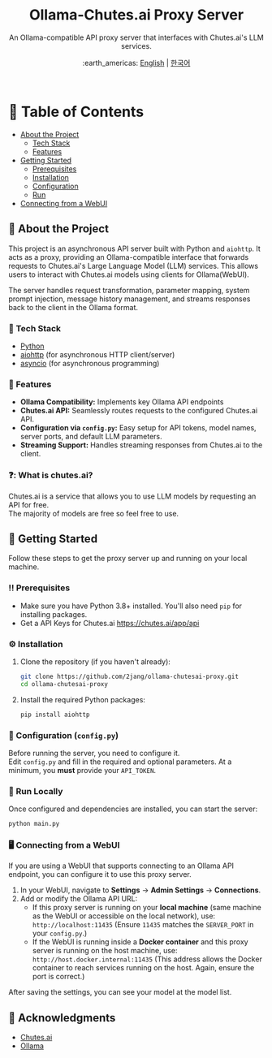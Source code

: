<div align="center">

  <h1>Ollama-Chutes.ai Proxy Server</h1>

  <p>
    An Ollama-compatible API proxy server that interfaces with Chutes.ai's LLM services.
  </p>

<p>:earth_americas: <a href="https://github.com/2jang/ollama-chutesai-proxy">English</a> | <a href="https://github.com/2jang/ollama-chutesai-proxy/blob/main/README-ko.md">한국어</a></p>

</div>

<br />

# :notebook_with_decorative_cover: Table of Contents

- [About the Project](#star2-about-the-project)
    * [Tech Stack](#space_invader-tech-stack)
    * [Features](#dart-features)
- [Getting Started](#toolbox-getting-started)
    * [Prerequisites](#bangbang-prerequisites)
    * [Installation](#gear-installation)
    * [Configuration](#key-configuration-configpy)
    * [Run](#running-run-locally)
- [Connecting from a WebUI](#desktop_computer-connecting-from-a-webui)



## :star2: About the Project

This project is an asynchronous API server built with Python and `aiohttp`. It acts as a proxy, providing an Ollama-compatible interface that forwards requests to Chutes.ai's Large Language Model (LLM) services. This allows users to interact with Chutes.ai models using clients for Ollama(WebUI).

The server handles request transformation, parameter mapping, system prompt injection, message history management, and streams responses back to the client in the Ollama format.

### :space_invader: Tech Stack

<ul>
  <li><a href="https://www.python.org/">Python</a></li>
  <li><a href="https://docs.aiohttp.org/en/stable/">aiohttp</a> (for asynchronous HTTP client/server)</li>
  <li><a href="https://docs.python.org/3/library/asyncio.html">asyncio</a> (for asynchronous programming)</li>
</ul>

### :dart: Features

- **Ollama Compatibility:** Implements key Ollama API endpoints
- **Chutes.ai API:** Seamlessly routes requests to the configured Chutes.ai API.
- **Configuration via `config.py`:** Easy setup for API tokens, model names, server ports, and default LLM parameters.
- **Streaming Support:** Handles streaming responses from Chutes.ai to the client.

### ❓: What is chutes.ai?
Chutes.ai is a service that allows you to use LLM models by requesting an API for free.  
The majority of models are free so feel free to use.

## :toolbox: Getting Started

Follow these steps to get the proxy server up and running on your local machine.

### :bangbang: Prerequisites

- Make sure you have Python 3.8+ installed. You'll also need `pip` for installing packages.
- Get a API Keys for Chutes.ai https://chutes.ai/app/api

### :gear: Installation

1.  Clone the repository (if you haven't already):
    ```bash
    git clone https://github.com/2jang/ollama-chutesai-proxy.git
    cd ollama-chutesai-proxy 
    ```

2.  Install the required Python packages:
    ```bash
    pip install aiohttp
    ```

### :key: Configuration (`config.py`)

Before running the server, you need to configure it.  
Edit `config.py` and fill in the required and optional parameters. At a minimum, you **must** provide your `API_TOKEN`.

### :running: Run Locally

Once configured and dependencies are installed, you can start the server:

```bash
python main.py
```

### :desktop_computer: Connecting from a WebUI

If you are using a WebUI that supports connecting to an Ollama API endpoint, you can configure it to use this proxy server.

1.  In your WebUI, navigate to **Settings** -> **Admin Settings** -> **Connections**.
2. Add or modify the Ollama API URL:
    * If this proxy server is running on your **local machine** (same machine as the WebUI or accessible on the local network), use:
      `http://localhost:11435`
      (Ensure `11435` matches the `SERVER_PORT` in your `config.py`.)
    * If the WebUI is running inside a **Docker container** and this proxy server is running on the host machine, use:
      `http://host.docker.internal:11435`
      (This address allows the Docker container to reach services running on the host. Again, ensure the port is correct.)

After saving the settings, you can see your model at the model list.

## :handshake: Acknowledgments

* [Chutes.ai](https://chutes.ai/)
* [Ollama](https://ollama.com/)
